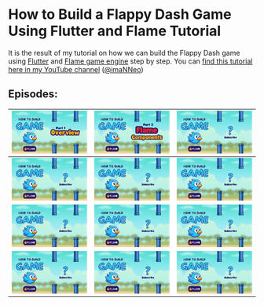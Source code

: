 # How to Build a Flappy Dash Game Using Flutter and Flame Tutorial
It is the result of my tutorial on how we can build the Flappy Dash game using [Flutter](https://flutter.dev) and [Flame game engine](https://flame-engine.org) step by step.
You can [find this tutorial here in my YouTube channel](https://www.youtube.com/playlist?list=PL1-_rCwRcnbMVXe7jyCvZixrMRbvLTXG3) ([@imaNNeo](https://youtube.com/@imaNNeO))

## Episodes:
| [<img src="https://github.com/imaNNeo/flappy_dash/blob/main/repo_files/thumbnails/part1.png" width=600>](https://youtu.be/WAMN4KEIZdk) | [<img src="https://github.com/imaNNeo/flappy_dash/blob/main/repo_files/thumbnails/part2.png" width=600>](https://youtu.be/82BBvGoGy1s) | [<img src="https://github.com/imaNNeo/flappy_dash/blob/main/repo_files/thumbnails/part-wip.png" width=600>](https://youtube.com/@imaNNeO) |
|----------------------------------------------------------------------------------------------------------------------------------------|----------------------------------------------------------------------------------------------------------------------------------------|-------------------------------------------------------------------------------------------------------------------------------------------|
| [<img src="https://github.com/imaNNeo/flappy_dash/blob/main/repo_files/thumbnails/part-wip.png" width=600>](https://youtube.com/@imaNNeO)                              | [<img src="https://github.com/imaNNeo/flappy_dash/blob/main/repo_files/thumbnails/part-wip.png" width=600>](https://youtube.com/@imaNNeO)                              | [<img src="https://github.com/imaNNeo/flappy_dash/blob/main/repo_files/thumbnails/part-wip.png" width=600>](https://youtube.com/@imaNNeO)                                 |
| [<img src="https://github.com/imaNNeo/flappy_dash/blob/main/repo_files/thumbnails/part-wip.png" width=600>](https://youtube.com/@imaNNeO)                              | [<img src="https://github.com/imaNNeo/flappy_dash/blob/main/repo_files/thumbnails/part-wip.png" width=600>](https://youtube.com/@imaNNeO)                              | [<img src="https://github.com/imaNNeo/flappy_dash/blob/main/repo_files/thumbnails/part-wip.png" width=600>](https://youtube.com/@imaNNeO)                                 |
| [<img src="https://github.com/imaNNeo/flappy_dash/blob/main/repo_files/thumbnails/part-wip.png" width=600>](https://youtube.com/@imaNNeO)                              | [<img src="https://github.com/imaNNeo/flappy_dash/blob/main/repo_files/thumbnails/part-wip.png" width=600>](https://youtube.com/@imaNNeO)                              | [<img src="https://github.com/imaNNeo/flappy_dash/blob/main/repo_files/thumbnails/part-wip.png" width=600>](https://youtube.com/@imaNNeO)                                 |